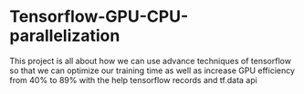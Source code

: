 # Tensorflow-GPU-CPU-parallelization
This project is all about how we can use advance techniques of tensorflow so that we can optimize our training time as 
well as increase GPU efficiency from 40% to 89% with the help tensorflow records and tf.data api


